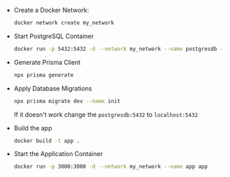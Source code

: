 - Create a Docker Network:

  ```sh
  docker network create my_network
  ```

- Start PostgreSQL Container

  ```sh
  docker run -p 5432:5432 -d --network my_network --name postgresdb -e POSTGRES_USER=user -e POSTGRES_PASSWORD=password -e POSTGRES_DB=dbname postgres
  ```

- Generate Prisma Client

  ```sh
  npx prisma generate
  ```

- Apply Database Migrations

  ```sh
  npx prisma migrate dev --name init
  ```

  If it doesn't work change the `postgresdb:5432` to `localhost:5432`

- Build the app

  ```sh
  docker build -t app .
  ```

  
- Start the Application Container
  ```sh
  docker run -p 3000:3000 -d --network my_network --name app app
  ```

